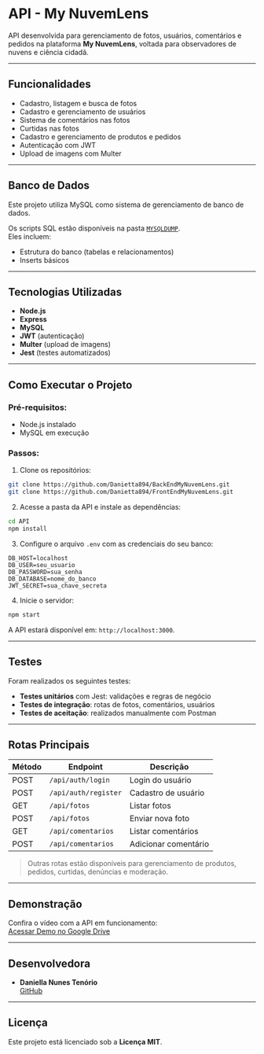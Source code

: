 #  API - My NuvemLens

API desenvolvida para gerenciamento de fotos, usuários, comentários e pedidos na plataforma **My NuvemLens**, voltada para observadores de nuvens e ciência cidadã.

---

##  Funcionalidades

- Cadastro, listagem e busca de fotos  
- Cadastro e gerenciamento de usuários  
- Sistema de comentários nas fotos  
- Curtidas nas fotos  
- Cadastro e gerenciamento de produtos e pedidos  
- Autenticação com JWT  
- Upload de imagens com Multer  

---

## Banco de Dados

Este projeto utiliza MySQL como sistema de gerenciamento de banco de dados.

Os scripts SQL estão disponíveis na pasta [`MYSQLDUMP`](./MYSQLDUMP).   
Eles incluem:

- Estrutura do banco (tabelas e relacionamentos)
- Inserts básicos

---
  
##  Tecnologias Utilizadas

- **Node.js**
- **Express**
- **MySQL** 
- **JWT** (autenticação)
- **Multer** (upload de imagens)
- **Jest** (testes automatizados)

---

## Como Executar o Projeto

###  Pré-requisitos:
- Node.js instalado
- MySQL em execução

### Passos:

1. Clone os repositórios:

```bash
git clone https://github.com/Danietta894/BackEndMyNuvemLens.git
git clone https://github.com/Danietta894/FrontEndMyNuvemLens.git
```

2. Acesse a pasta da API e instale as dependências:

```bash
cd API
npm install
```

3. Configure o arquivo `.env` com as credenciais do seu banco:

```env
DB_HOST=localhost
DB_USER=seu_usuario
DB_PASSWORD=sua_senha
DB_DATABASE=nome_do_banco
JWT_SECRET=sua_chave_secreta
```

4. Inicie o servidor:

```bash
npm start
```

A API estará disponível em: `http://localhost:3000`.

---

##  Testes

Foram realizados os seguintes testes:

-  **Testes unitários** com Jest: validações e regras de negócio  
-  **Testes de integração**: rotas de fotos, comentários, usuários  
-  **Testes de aceitação**: realizados manualmente com Postman  

---

##  Rotas Principais

| Método | Endpoint               | Descrição               |
|--------|------------------------|-------------------------|
| POST   | `/api/auth/login`      | Login do usuário        |
| POST   | `/api/auth/register`   | Cadastro de usuário     |
| GET    | `/api/fotos`           | Listar fotos            |
| POST   | `/api/fotos`           | Enviar nova foto        |
| GET    | `/api/comentarios`     | Listar comentários      |
| POST   | `/api/comentarios`     | Adicionar comentário    |

>  Outras rotas estão disponíveis para gerenciamento de produtos, pedidos, curtidas, denúncias e moderação.

---

## Demonstração

Confira o vídeo com a API em funcionamento:  
 [Acessar Demo no Google Drive](https://drive.google.com/drive/folders/1v2yOq2h7IxqkmguCXe9tFR3N6VZ1_VVB?sort=13&direction=a)

---

##  Desenvolvedora

- **Daniella Nunes Tenório**  
 [GitHub](https://github.com/Danietta894)

---

## Licença

Este projeto está licenciado sob a **Licença MIT**.
